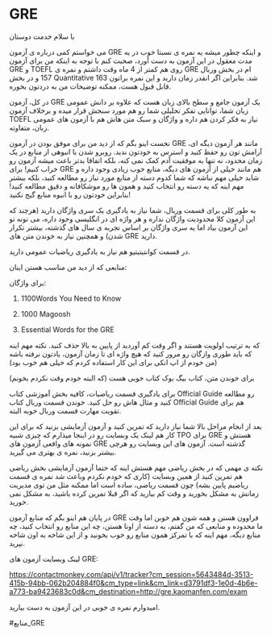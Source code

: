 # GRE

با سلام خدمت دوستان

می خواستم کمی درباره ی آزمون GRE و اینکه چطور میشه یه نمره ی نسبتا خوب در یه مدت معقول در این آزمون به دست آورد، صحبت کنم با توجه به اینکه من برای آزمون GRE و TOEFL روی هم کمتر از 4 ماه وقت داشتم و نمره ی GRE ام در بخش وربال 157 و در بخش Quantitative 163 شد. بنابراین اگر انقدر زمان دارید و این نمره براتون قابل قبول هست، ممکنه توضیحات من به دردتون بخوره.

در کل، آزمون GRE یک آزمون جامع و سطح بالای زبان هست که علاوه بر دانش عمومی زبان شما، توانایی تفکر تحلیلی شما رو هم مورد سنجش قرار میده و برخلاف آزمون TOEFL نیاز به فکر کردن هم داره و واژگان و سبک متن هاش هم با آزمون های عمومی زبان، متفاوته.

نخست اینو بگم که از دید من برای موفق بودن در آزمون GRE مانند هر آزمون دیگه ای، آرامش تون رو حفظ کنید و استرس به خودتون ندید. روبرو شدن با انبوهی از منابع در یک زمان محدود، نه تنها به موفقیت آدم کمک نمی کنه، بلکه اتفاقا بدتر باعث میشه آزمون رو خراب کنیم! برای GRE هم مانند خیلی از آزمون های دیگه، منابع خوب زیادی وجود داره و شاید خیلی مهم نباشه که شما کدوم دسته از منابع مورد نیاز رو مطالعه کنید، بلکه بیشتر مهم اینه که یه دسته رو انتخاب کنید و همون ها رو موشکافانه و دقیق مطالعه کنید! بنابراین خودتون رو با انبوه منابع گیج نکنید! 

به طور کلی برای قسمت وربال، شما نیاز به یادگیری یک سری واژگان دارید (هرچند که این آزمون کلا محدودیت واژگان نداره و هر واژه ای در انگلیسی وجود داره، می تونه تو این آزمون بیاد اما یه سری واژگان بر اساس تجربه ی سال های گذشته، بیشتر تکرار شدن) و همچنین نیاز به خوندن متن های GRE دارید.

در قسمت کوانتیتیتیو هم نیاز به یادگیری ریاضیات عمومی دارید.

منابعی که از دید من مناسب هستن اینان:

برای واژگان:

1. 1100Words You Need to Know

2. 1000 Magoosh

3. Essential Words for the GRE

که به ترتیب اولویت هستند و اگر وقت کم آوردید از پایین به بالا حذف کنید. نکته مهم اینه که باید طوری وازگان رو مرور کنید که هیچ واژه ای تا زمان آزمون، یادتون نرفته باشه (من خودم از اپ انکی برای این کار استفاده کردم که خیلی هم خوب بود)

برای خوندن متن، کتاب بیگ بوک کتاب خوبی هست (که البته خودم وقت نکردم بخونم)

برای یادگیری قسمت ریاضیات، کافیه بخش آموزشی کتاب Official Guide رو مطالعه کنید و مثال هاش رو حل کنید. خوندن قسمت وربال کتاب Official Guide هم برای تقویت مهارت قسمت وربال خوبه البته.

بعد از انجام مراحل بالا شما نیاز دارید که تمرین کنید و آزمون آزمایشی بزنید که برای این کار هم لینک یک وبسایت رو در اینجا میذارم که چیزی شبیه TPO برای GRE هستش و نمونه های واقعی آزمون های GRE گذشته است. آزمون های این وبسایت رو هرچی بیشتر بزنید، نمره ی بهتری می گیرید.

نکته ی مهمی که در بخش ریاضی مهم هستش اینه که حتما آزمون آزمایشی بخش ریاضی هم تمرین کنید از همین وبسایت (کاری که خودم نکردم وباعث شد نمره ی قسمت ریاضیم پایین بشه) چون قسمت ریاضی، ساده است اما ممکنه مثل من توی مدیریت زمانش به مشکل بخورید و وقت کم بیارید که اگر قبلا تمرین کرده باشید، به مشکل نمی خورید.

در پایان هم اینو بگم که منابع آزمون GRE فراوون هستن و همه شون هم خوبن اما وقت ما محدوده و منابعی که من گفتم، یه دسته از اونا هستن، چه این منابع رو انتخاب کنید، چه منابع دیگه، مهم اینه که با تمرکز همون منابع رو خوب بخونید و از این شاخه به اون شاخه نپرید.

لینک وبسایت آزمون های GRE:

https://contactmonkey.com/api/v1/tracker?cm_session=5643484d-3513-415b-94bb-062b204884f0&cm_type=link&cm_link=d3791df3-1e0d-4b6e-a773-ba9423683c0d&cm_destination=http://gre.kaomanfen.com/exam



امیدوارم نمره ی خوبی در این آزمون به دست بیارید.

#منابع_GRE